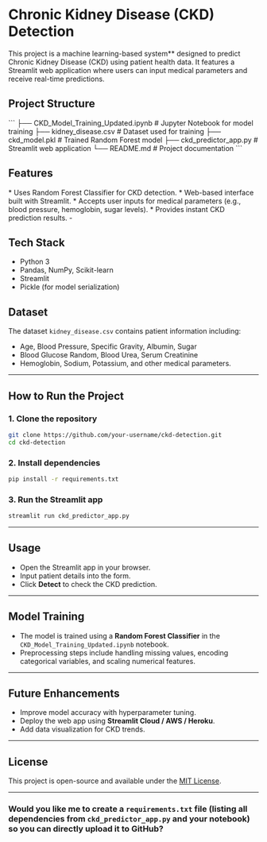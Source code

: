 <h1>Chronic Kidney Disease (CKD) Detection</h1>

This project is a machine learning-based system** designed to predict Chronic Kidney Disease (CKD) using patient health data.
It features a Streamlit web application where users can input medical parameters and receive real-time predictions.

<h2>Project Structure</h2>
```
├── CKD_Model_Training_Updated.ipynb   # Jupyter Notebook for model training
├── kidney_disease.csv                 # Dataset used for training
├── ckd_model.pkl                      # Trained Random Forest model
├── ckd_predictor_app.py               # Streamlit web application
└── README.md                          # Project documentation
```

<h2>Features</h2>
* Uses Random Forest Classifier for CKD detection.
* Web-based interface built with Streamlit.
* Accepts user inputs for medical parameters (e.g., blood pressure, hemoglobin, sugar levels).
* Provides instant CKD prediction results.
-

<h2>Tech Stack</h2>

* Python 3
* Pandas, NumPy, Scikit-learn
* Streamlit
* Pickle (for model serialization)


<h2>Dataset</h2>

The dataset `kidney_disease.csv` contains patient information including:

* Age, Blood Pressure, Specific Gravity, Albumin, Sugar
* Blood Glucose Random, Blood Urea, Serum Creatinine
* Hemoglobin, Sodium, Potassium, and other medical parameters.

---

## **How to Run the Project**

### **1. Clone the repository**

```bash
git clone https://github.com/your-username/ckd-detection.git
cd ckd-detection
```

### **2. Install dependencies**

```bash
pip install -r requirements.txt
```

### **3. Run the Streamlit app**

```bash
streamlit run ckd_predictor_app.py
```

---

## **Usage**

* Open the Streamlit app in your browser.
* Input patient details into the form.
* Click **Detect** to check the CKD prediction.

---

## **Model Training**

* The model is trained using a **Random Forest Classifier** in the `CKD_Model_Training_Updated.ipynb` notebook.
* Preprocessing steps include handling missing values, encoding categorical variables, and scaling numerical features.

---

## **Future Enhancements**

* Improve model accuracy with hyperparameter tuning.
* Deploy the web app using **Streamlit Cloud / AWS / Heroku**.
* Add data visualization for CKD trends.

---

## **License**

This project is open-source and available under the [MIT License](LICENSE).

---

### Would you like me to create a **`requirements.txt`** file (listing all dependencies from `ckd_predictor_app.py` and your notebook) so you can directly upload it to GitHub?
